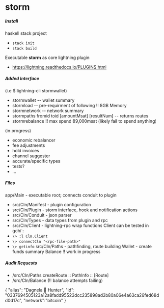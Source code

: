 # storm 

##### Install
haskell stack project
- `stack init`
- `stack build`

Executable **storm** as core lightning plugin 
- https://lightning.readthedocs.io/PLUGINS.html

##### Added Interface
(i.e $ lightning-cli stormwallet)  
- stormwallet -- wallet summary
- stormload -- pre-requirment of following !! 8GB Memory
- stormnetwork -- network summary  
- stormpaths fromid toid [amountMsat] [resultNum] -- returns routes   
- stormrebalance !! max spend 89,000msat (likely fail to spend anything) 
  
(in progress)
- economic rebalancer 
- fee adjustments 
- hold invoices
- channel suggester
- accurate/specific types 
- tests?
- ...

##### Files 
app/Main - executable root; connects conduit to plugin
- src/Cln/Manifest - plugin configuration
- src/Cln/Plugin - storm interface, hook and notification actions
- src/Cln/Conduit - json parser
- src/Cln/Types - data types from plugin and rpc
- src/Cln/Client - lightning-rpc wrap functions
Client can be tested in gchi`:
- `\> :l Cln.Client`
- `\> connectCln "<rpc-file-path>"`
- `\> getinfo`
src/Cln/Paths - pathfinding, route building
Wallet - create funds summary
Balance !! work in progress

##### Audit Requests
- /src/Cln/Paths createRoute :: PathInfo :: [Route]
- /src/Cln/Balance (!! balance attempts failing) 

{
"alias": "Dagnela 🦄 Hunter",
"id": "0337694505123a12a8fadd95523dcc235898ad3b80a06e4a63ca26fed68dd0d17c",
"network":"bitcoin"
}
